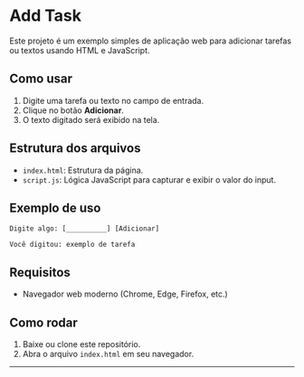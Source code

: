 # Add Task

Este projeto é um exemplo simples de aplicação web para adicionar tarefas ou textos usando HTML e JavaScript.

## Como usar

1. Digite uma tarefa ou texto no campo de entrada.
2. Clique no botão **Adicionar**.
3. O texto digitado será exibido na tela.

## Estrutura dos arquivos

- `index.html`: Estrutura da página.
- `script.js`: Lógica JavaScript para capturar e exibir o valor do input.

## Exemplo de uso

```
Digite algo: [__________] [Adicionar]

Você digitou: exemplo de tarefa
```

## Requisitos

- Navegador web moderno (Chrome, Edge, Firefox, etc.)

## Como rodar

1. Baixe ou clone este repositório.
2. Abra o arquivo `index.html` em seu navegador.

---
